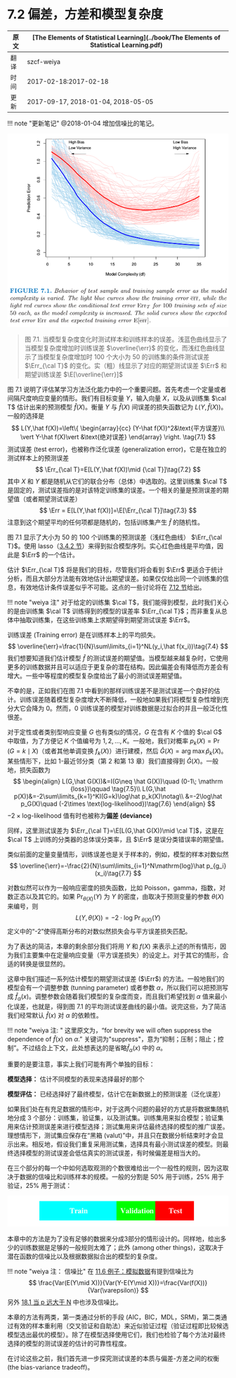 # 7.2 偏差，方差和模型复杂度

| 原文   | [The Elements of Statistical Learning](../book/The Elements of Statistical Learning.pdf) |
| ---- | ---------------------------------------- |
| 翻译   | szcf-weiya                               |
| 时间   | 2017-02-18:2017-02-18                    |
| 更新 | 2017-09-17, 2018-01-04, 2018-05-05|

!!! note "更新笔记"
    @2018-01-04 增加信噪比的笔记。

![](../img/07/fig7.1.png)

> 图 7.1. 当模型复杂度变化时测试样本和训练样本的误差。浅蓝色曲线显示了当模型复杂度增加时训练误差 $\overline{\err}$ 的变化，而浅红色曲线显示了当模型复杂度增加时 100 个大小为 50 的训练集的条件测试误差 $\Err_{\cal T}$ 的变化。实（粗）线显示了对应的期望测试误差 $\Err$ 和期望训练误差 $\E[\overline{\err}]$

图 7.1 说明了评估某学习方法泛化能力中的一个重要问题。首先考虑一个定量或者间隔尺度响应变量的情形。我们有目标变量 $Y$，输入向量 $X$，以及从训练集 $\cal T$ 估计出来的预测模型 $\hat f(X)$。衡量 $Y$ 与 $\hat f(X)$ 间误差的损失函数记为 $L(Y,\hat f(X))$。一般的选择是
$$
L(Y,\hat f(X))=\left\{
\begin{array}{cc}
(Y-\hat f(X))^2&\text{平方误差}\\
\vert Y-\hat f(X)\vert &\text{绝对误差}
\end{array}
\right.
\tag{7.1}
$$
测试误差 (test error)，也被称作泛化误差 (generalization error)，它是在独立的测试样本上的预测误差
$$
\Err_{\cal T}=E[L(Y,\hat f(X))\mid {\cal T}]\tag{7.2}
$$
其中 $X$ 和 $Y$ 都是随机从它们的联合分布（总体）中选取的。这里训练集 $\cal T$ 是固定的，测试误差指的是对该特定训练集的误差。一个相关的量是预测误差的期望值（或者期望测试误差）
$$
\Err = E[L(Y,\hat f(X))]=\E[\Err_{\cal T}]\tag{7.3}
$$
注意到这个期望平均的任何项都是随机的，包括训练集产生 $\hat f$ 的随机性。

图 7.1 显示了大小为 50 的 100 个训练集的预测误差（浅红色曲线） $\Err_{\cal T}$。使用 lasso（[3.4.2 节](../03-Linear-Methods-for-Regression/3.4-Shrinkage-Methods/index.html)）来得到拟合模型序列。实心红色曲线是平均值，因此是 $\Err$ 的一个估计。

估计 $\Err_{\cal T}$ 将是我们的目标，尽管我们将会看到 $\Err$ 更适合于统计分析，而且大部分方法能有效地估计出期望误差。如果仅仅给出同一个训练集的信息，有效地估计条件误差似乎不可能。这点的一些讨论将在 [7.12 节](7.12-Conditional-or-Expected-Test-Error/index.html)给出。

!!! note "weiya 注"
    对于给定的训练集 $\cal T$，我们能得到模型，此时我们关心的是由训练集 $\cal T$ 训练得到的模型的误差率 $\Err_{\cal T}$；而非重复从总体中抽取训练集，在这些训练集上求期望得到期望测试误差 $\Err$。

训练误差 (Training error) 是在训练样本上的平均损失。
$$
\overline{\err}=\frac{1}{N}\sum\limits_{i=1}^NL(y_i,\hat f(x_i))\tag{7.4}
$$
我们想要知道我们估计模型 $\hat f$ 的测试误差的期望值。当模型越来越复杂时，它使用更多的训练数据并且可以适应于更复杂的潜在结构。因此偏差会有降低而方差会有增大。一些中等程度的模型复杂度给出了最小的测试误差期望值。

不幸的是，正如我们在图 7.1 中看到的那样训练误差不是测试误差一个良好的估计。训练误差随着模型复杂度增大不断降低，一般地如果我们将模型复杂性增到充分大它会降为 0。然而，0 训练误差的模型对训练数据是过拟合的并且一般泛化性很差。

对于定性或者类别型响应变量 $G$ 也有类似的情况，$G$ 在含有 $K$ 个值的 $\cal G$ 中取值，为了方便记 $K$ 个值编号为 $1,2,\ldots,K$。一般地，我们对概率 $p_k(X)=\Pr(G=k\mid X)$（或者其他单调变换 $f_k(X)$）进行建模，然后 $\hat G(X)=\mathrm{arg\; \max} \hat p_k(X)$。某些情形下，比如 1-最近邻分类（第 2 和第 13 章）我们直接得到 $\hat G(X)$。一般地，损失函数为
$$
\begin{align}
L(G,\hat G(X))&=I(G\neq \hat G(X))\quad (0-1\; \mathrm {loss})\qquad \tag{7.5}\\
L(G,\hat p(X))&=-2\sum\limits_{k=1}^KI(G=k)\log\hat p_k(X)\notag\\
&=-2\log\hat p_G(X)\quad (-2\times \text{log-likelihood})\tag{7.6}
\end{align}
$$
$-2\times \text{log-likelihood}$ 值有时也被称为**偏差 (deviance)**

同样，这里测试误差为 $\Err_{\cal T}=\E[L(G,\hat G(X))\mid \cal T]$，这是在 $\cal T$ 上训练的分类器的总体误分类率，且 $\Err$ 是误分类错误率的期望值。

类似前面的定量变量情形，训练误差也是关于样本的，例如，模型的样本对数似然
$$
\overline{\err}=-\frac{2}{N}\sum\limits_{i=1}^N\mathrm{log}\hat p_{g_i}(x_i)\tag{7.7}
$$


对数似然可以作为一般响应密度的损失函数，比如 Poisson，gamma，指数，对数正态以及其它的。如果 $\Pr_{\theta(X)}(Y)$ 为 $Y$ 的密度，由取决于预测变量的参数 $\theta(X)$ 来编号，则
$$
L(Y,\theta(X))=-2\cdot \mathrm{log\; \Pr}_{\theta(X)}(Y)\tag{7.8}
$$
定义中的“-2”使得高斯分布的对数似然损失会与平方误差损失匹配。

为了表达的简洁，本章的剩余部分我们将用 $Y$ 和 $f(X)$ 来表示上述的所有情形，因为我们主要集中在定量响应变量（平方误差损失）的设定上。对于其它的情形，合适的转换是很显然的。

这章中我们描述一系列估计模型的期望测试误差 ($\Err$) 的方法。一般地我们的模型会有一个调整参数 (tunning parameter) 或者参数 $\alpha$，所以我们可以把预测写成 $\hat f_\alpha(x)$。调整参数会随着我们模型的复杂度而变，而且我们希望找到 $\alpha$ 值来最小化误差，也就是，得到图 7.1 的平均测试误差曲线的最小值。说完这些，为了简洁我们经常默认 $\hat f(x)$ 对 $\alpha$ 的依赖性。

!!! note "weiya 注: "
    这里原文为，“for brevity we will often suppress the dependence of $\hat f(x)$ on $\alpha$.” 关键词为"suppress"，意为“抑制；压制；阻止；控制”。不过结合上下文，此处想表达的是省略$\hat f_\alpha(x)$ 中的 $\alpha$。

重要的是要注意，事实上我们可能有两个单独的目标：

**模型选择：** 估计不同模型的表现来选择最好的那个

**模型评估：** 已经选择好了最终模型，估计它在新数据上的预测误差（泛化误差）

如果我们处在有充足数据的情形中，对于这两个问题的最好的方式是将数据集随机地分成 3 个部分：训练集，验证集，以及测试集。训练集用来拟合模型；验证集用来估计预测误差来进行模型选择；测试集用来评估最终选择的模型的推广误差。理想情形下，测试集应保存在“黑箱 (valut)”中，并且只在数据分析结束时才会显示出来。相反地，假设我们重复采用测试集，选择具有最小测试误差的模型。则最终选择模型的测试误差会低估真实的测试误差，有时候偏差是相当大的。

在三个部分的每一个中如何选取观测的个数很难给出一个一般性的规则，因为这取决于数据的信噪比和训练样本的规模。一般的分割是 50% 用于训练，25% 用于验证，25% 用于测试：

![](../img/07/pic2.png)

本章中的方法是为了没有足够的数据来分成3部分的情形设计的。同样地，给出多少的训练数据是足够的一般规则太难了；此外 (among other things)，这取决于潜在函数的信噪比以及根据数据拟合出的模型的复杂度。

!!! note "weiya 注： 信噪比"
    在 [11.6 例子：模拟数据](https://esl.hohoweiya.xyz/11%20Neural%20Networks/11.6%20Example%20of%20Simulated%20Data/index.html)有提到信噪比为
    $$
    \frac{Var(E(Y\mid X))}{Var(Y-E(Y\mid X))}=\frac{Var(f(X))}{Var(\varepsilon)}
    $$
    另外 [18.1 当 p 远大于 N](https://esl.hohoweiya.xyz/18%20High-Dimensional%20Problems/18.1%20When%20p%20is%20Much%20Bigger%20than%20N/index.html) 中也涉及信噪比。

本章的方法有两类，第一类通过分析的手段 (AIC，BIC，MDL，SRM)，第二类通过有效的样本重利用（交叉验证和自助法）来近似验证过程（验证过程即比较候选模型选出最优的模型）。除了在模型选择使用它们，我们也检验了每个方法对最终选择的模型的测试误差的估计的可靠性程度。

在讨论这些之前，我们首先进一步探究测试误差的本质与偏差-方差之间的权衡 (the bias-variance tradeoff)。
